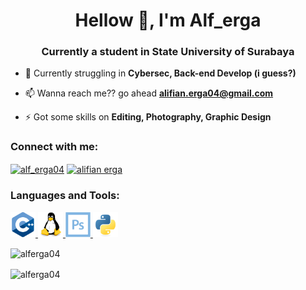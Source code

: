 <h1 align="center">Hellow 👋, I'm Alf_erga</h1>
<h3 align="center">Currently a student in State University of Surabaya</h3>

- 🔭 Currently struggling in **Cybersec, Back-end Develop (i guess?)**

- 📫 Wanna reach me?? go ahead **alifian.erga04@gmail.com**

- ⚡ Got some skills on **Editing, Photography, Graphic Design**

<h3 align="left">Connect with me:</h3>
<p align="left">
<a href="https://instagram.com/alf_erga04" target="blank"><img align="center" src="https://raw.githubusercontent.com/rahuldkjain/github-profile-readme-generator/master/src/images/icons/Social/instagram.svg" alt="alf_erga04" height="30" width="40" /></a>
<a href="https://www.youtube.com/c/alifian erga" target="blank"><img align="center" src="https://raw.githubusercontent.com/rahuldkjain/github-profile-readme-generator/master/src/images/icons/Social/youtube.svg" alt="alifian erga" height="30" width="40" /></a>
</p>

<h3 align="left">Languages and Tools:</h3>
<p align="left"> <a href="https://www.w3schools.com/cpp/" target="_blank" rel="noreferrer"> <img src="https://raw.githubusercontent.com/devicons/devicon/master/icons/cplusplus/cplusplus-original.svg" alt="cplusplus" width="40" height="40"/> </a> <a href="https://www.linux.org/" target="_blank" rel="noreferrer"> <img src="https://raw.githubusercontent.com/devicons/devicon/master/icons/linux/linux-original.svg" alt="linux" width="40" height="40"/> </a> <a href="https://www.photoshop.com/en" target="_blank" rel="noreferrer"> <img src="https://raw.githubusercontent.com/devicons/devicon/master/icons/photoshop/photoshop-line.svg" alt="photoshop" width="40" height="40"/> </a> <a href="https://www.python.org" target="_blank" rel="noreferrer"> <img src="https://raw.githubusercontent.com/devicons/devicon/master/icons/python/python-original.svg" alt="python" width="40" height="40"/> </a> </p>

<p><img align="center" src="https://github-readme-stats.vercel.app/api/top-langs?username=alferga04&show_icons=true&locale=en&layout=compact" alt="alferga04" /></p>

<p><img align="center" src="https://github-readme-streak-stats.herokuapp.com/?user=alferga04&" alt="alferga04" /></p>

